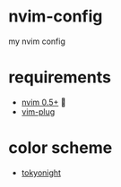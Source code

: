 # nvim-config
my nvim config


# requirements

* [nvim 0.5+](https://neovim.io/) 🤪
* [vim-plug](https://github.com/junegunn/vim-plug)

# color scheme

* [tokyonight](https://github.com/folke/tokyonight.nvim)


